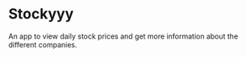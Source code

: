 # Stockyyy
An app to view daily stock prices and get more information about the different companies.
